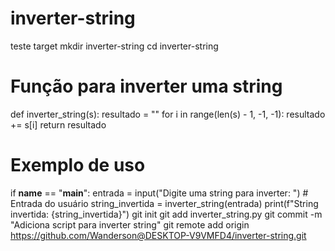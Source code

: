 # inverter-string
teste target
mkdir inverter-string
cd inverter-string

# Função para inverter uma string
def inverter_string(s):
    resultado = ""
    for i in range(len(s) - 1, -1, -1):
        resultado += s[i]
    return resultado

# Exemplo de uso
if __name__ == "__main__":
    entrada = input("Digite uma string para inverter: ")  # Entrada do usuário
    string_invertida = inverter_string(entrada)
    print(f"String invertida: {string_invertida}")
git init
git add inverter_string.py
git commit -m "Adiciona script para inverter string"
git remote add origin https://github.com/Wanderson@DESKTOP-V9VMFD4/inverter-string.git

